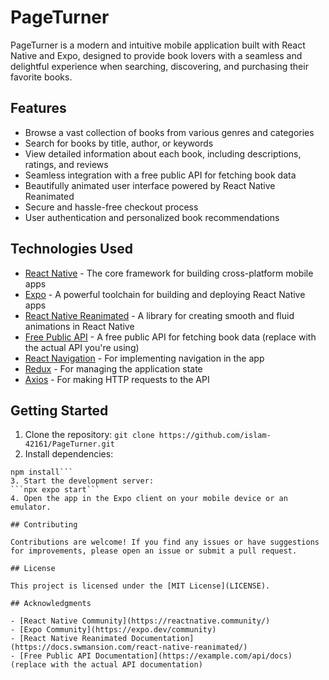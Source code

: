 # PageTurner

PageTurner is a modern and intuitive mobile application built with React Native and Expo, designed to provide book lovers with a seamless and delightful experience when searching, discovering, and purchasing their favorite books.

## Features

- Browse a vast collection of books from various genres and categories
- Search for books by title, author, or keywords
- View detailed information about each book, including descriptions, ratings, and reviews
- Seamless integration with a free public API for fetching book data
- Beautifully animated user interface powered by React Native Reanimated
- Secure and hassle-free checkout process
- User authentication and personalized book recommendations

## Technologies Used

- [React Native](https://reactnative.dev/) - The core framework for building cross-platform mobile apps
- [Expo](https://expo.dev/) - A powerful toolchain for building and deploying React Native apps
- [React Native Reanimated](https://docs.swmansion.com/react-native-reanimated/) - A library for creating smooth and fluid animations in React Native
- [Free Public API](https://example.com/api) - A free public API for fetching book data (replace with the actual API you're using)
- [React Navigation](https://reactnavigation.org/) - For implementing navigation in the app
- [Redux](https://redux.js.org/) - For managing the application state
- [Axios](https://axios-http.com/) - For making HTTP requests to the API

## Getting Started

1. Clone the repository:
```git clone https://github.com/islam-42161/PageTurner.git```
2. Install dependencies:
```cd pageturner
npm install```
3. Start the development server:
```npx expo start```
4. Open the app in the Expo client on your mobile device or an emulator.

## Contributing

Contributions are welcome! If you find any issues or have suggestions for improvements, please open an issue or submit a pull request.

## License

This project is licensed under the [MIT License](LICENSE).

## Acknowledgments

- [React Native Community](https://reactnative.community/)
- [Expo Community](https://expo.dev/community)
- [React Native Reanimated Documentation](https://docs.swmansion.com/react-native-reanimated/)
- [Free Public API Documentation](https://example.com/api/docs) (replace with the actual API documentation)